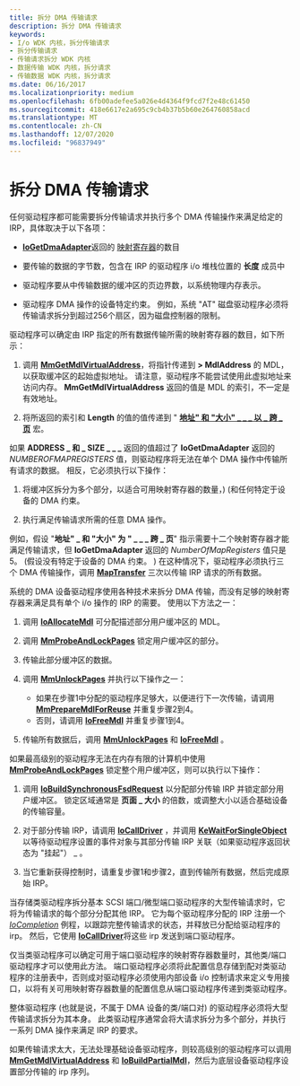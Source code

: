 ```yaml
---
title: 拆分 DMA 传输请求
description: 拆分 DMA 传输请求
keywords:
- I/o WDK 内核，拆分传输请求
- 拆分传输请求
- 传输请求拆分 WDK 内核
- 数据传输 WDK 内核，拆分请求
- 传输数据 WDK 内核，拆分请求
ms.date: 06/16/2017
ms.localizationpriority: medium
ms.openlocfilehash: 6fb00adefee5a026e4d4364f9fcd7f2e48c61450
ms.sourcegitcommit: 418e6617e2a695c9cb4b37b5b60e264760858acd
ms.translationtype: MT
ms.contentlocale: zh-CN
ms.lasthandoff: 12/07/2020
ms.locfileid: "96837949"
---
```

# <a name="splitting-dma-transfer-requests"></a>拆分 DMA 传输请求





任何驱动程序都可能需要拆分传输请求并执行多个 DMA 传输操作来满足给定的 IRP，具体取决于以下各项：

-   [**IoGetDmaAdapter**](/windows-hardware/drivers/ddi/wdm/nf-wdm-iogetdmaadapter)返回的 [映射寄存器](map-registers.md)的数目

-   要传输的数据的字节数，包含在 IRP 的驱动程序 i/o 堆栈位置的 **长度** 成员中

-   驱动程序要从中传输数据的缓冲区的页边界数，以系统物理内存表示。

-   驱动程序 DMA 操作的设备特定约束。 例如，系统 "AT" 磁盘驱动程序必须将传输请求拆分到超过256个扇区，因为磁盘控制器的限制。

驱动程序可以确定由 IRP 指定的所有数据传输所需的映射寄存器的数目，如下所示：

1.  调用 [**MmGetMdlVirtualAddress**](./mm-bad-pointer.md)，将指针传递到 **&gt; MdlAddress** 的 MDL，以获取缓冲区的起始虚拟地址。 请注意，驱动程序不能尝试使用此虚拟地址来访问内存。 **MmGetMdlVirtualAddress** 返回的值是 MDL 的索引，不一定是有效地址。

2.  将所返回的索引和 **Length** 的值的值传递到 " [**地址" 和 "大小" \_ \_ \_ 以 \_ 跨 \_ 页**](./mm-bad-pointer.md) 宏。

如果 **ADDRESS \_ 和 \_ SIZE \_ \_ \_** 返回的值超过了 **IoGetDmaAdapter** 返回的 *NUMBEROFMAPREGISTERS* 值，则驱动程序将无法在单个 DMA 操作中传输所有请求的数据。 相反，它必须执行以下操作：

1.  将缓冲区拆分为多个部分，以适合可用映射寄存器的数量，)  (和任何特定于设备的 DMA 约束。

2.  执行满足传输请求所需的任意 DMA 操作。

例如，假设 "**地址" \_ 和 "大小" 为 " \_ \_ \_ 跨 \_ 页**" 指示需要十二个映射寄存器才能满足传输请求，但 **IoGetDmaAdapter** 返回的 *NumberOfMapRegisters* 值只是5。  (假设没有特定于设备的 DMA 约束。 ) 在这种情况下，驱动程序必须执行三个 DMA 传输操作，调用 [**MapTransfer**](/windows-hardware/drivers/ddi/wdm/nc-wdm-pmap_transfer) 三次以传输 IRP 请求的所有数据。

系统的 DMA 设备驱动程序使用各种技术来拆分 DMA 传输，而没有足够的映射寄存器来满足具有单个 i/o 操作的 IRP 的需要。 使用以下方法之一：

1.  调用 [**IoAllocateMdl**](/windows-hardware/drivers/ddi/wdm/nf-wdm-ioallocatemdl) 可分配描述部分用户缓冲区的 MDL。

2.  调用 [**MmProbeAndLockPages**](/windows-hardware/drivers/ddi/wdm/nf-wdm-mmprobeandlockpages) 锁定用户缓冲区的部分。

3.  传输此部分缓冲区的数据。

4.  调用 [**MmUnlockPages**](/windows-hardware/drivers/ddi/wdm/nf-wdm-mmunlockpages) 并执行以下操作之一：
    -   如果在步骤1中分配的驱动程序足够大，以便进行下一次传输，请调用 [**MmPrepareMdlForReuse**](./mm-bad-pointer.md) 并重复步骤2到4。
    -   否则，请调用 [**IoFreeMdl**](/windows-hardware/drivers/ddi/wdm/nf-wdm-iofreemdl) 并重复步骤1到4。

5.  传输所有数据后，调用 [**MmUnlockPages**](/windows-hardware/drivers/ddi/wdm/nf-wdm-mmunlockpages) 和 [**IoFreeMdl**](/windows-hardware/drivers/ddi/wdm/nf-wdm-iofreemdl) 。

如果最高级别的驱动程序无法在内存有限的计算机中使用 [**MmProbeAndLockPages**](/windows-hardware/drivers/ddi/wdm/nf-wdm-mmprobeandlockpages) 锁定整个用户缓冲区，则可以执行以下操作：

1.  调用 [**IoBuildSynchronousFsdRequest**](/windows-hardware/drivers/ddi/wdm/nf-wdm-iobuildsynchronousfsdrequest) 以分配部分传输 IRP 并锁定部分用户缓冲区。 锁定区域通常是 **页面 \_ 大小** 的倍数，或调整大小以适合基础设备的传输容量。

2.  对于部分传输 IRP，请调用 [**IoCallDriver**](/windows-hardware/drivers/ddi/wdm/nf-wdm-iocalldriver) ，并调用 [**KeWaitForSingleObject**](/windows-hardware/drivers/ddi/wdm/nf-wdm-kewaitforsingleobject) 以等待驱动程序设置的事件对象与其部分传输 IRP 关联（如果驱动程序返回状态为 "挂起"） \_ 。

3.  当它重新获得控制时，请重复步骤1和步骤2，直到传输所有数据，然后完成原始 IRP。

当存储类驱动程序拆分基本 SCSI 端口/微型端口驱动程序的大型传输请求时，它将为传输请求的每个部分分配其他 IRP。 它为每个驱动程序分配的 IRP 注册一个 [*IoCompletion*](/windows-hardware/drivers/ddi/wdm/nc-wdm-io_completion_routine) 例程，以跟踪完整传输请求的状态，并释放已分配给驱动程序的 irp。 然后，它使用 [**IoCallDriver**](/windows-hardware/drivers/ddi/wdm/nf-wdm-iocalldriver)将这些 irp 发送到端口驱动程序。

仅当类驱动程序可以确定可用于端口驱动程序的映射寄存器数量时，其他类/端口驱动程序才可以使用此方法。 端口驱动程序必须将此配置信息存储到配对类驱动程序的注册表中，否则成对驱动程序必须使用内部设备 i/o 控制请求来定义专用接口，以将有关可用映射寄存器数量的配置信息从端口驱动程序传递到类驱动程序。

整体驱动程序 (也就是说，不属于 DMA 设备的类/端口对) 的驱动程序必须将大型传输请求拆分为其本身。 此类驱动程序通常会将大请求拆分为多个部分，并执行一系列 DMA 操作来满足 IRP 的要求。

如果传输请求太大，无法处理基础设备驱动程序，则较高级别的驱动程序可以调用 [**MmGetMdlVirtualAddress**](./mm-bad-pointer.md) 和 [**IoBuildPartialMdl**](/windows-hardware/drivers/ddi/wdm/nf-wdm-iobuildpartialmdl)，然后为底层设备驱动程序设置部分传输的 irp 序列。

 

